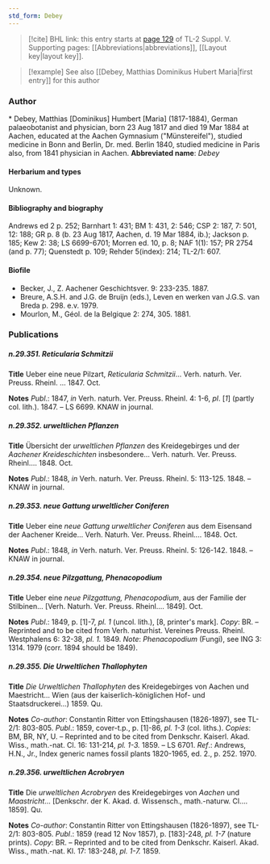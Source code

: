 ```yaml
---
std_form: Debey
---
```


> [!cite] BHL link: this entry starts at [page 129](https://www.biodiversitylibrary.org/page/33259175) of TL-2 Suppl. V.
> Supporting pages: [[Abbreviations|abbreviations]], [[Layout key|layout key]].

> [!example] See also [[Debey, Matthias Dominikus Hubert Maria|first entry]] for this author

### Author

\* Debey, Matthias \[Dominikus\] Humbert \[Maria\] (1817-1884), German palaeobotanist and physician, born 23 Aug 1817 and died 19 Mar 1884 at Aachen, educated at the Aachen Gymnasium ("Münstereifel"), studied medicine in Bonn and Berlin, Dr. med. Berlin 1840, studied medicine in Paris also, from 1841 physician in Aachen. 
**Abbreviated name**: *Debey*

#### Herbarium and types

Unknown.

#### Bibliography and biography

Andrews ed 2 p. 252; Barnhart 1: 431; BM 1: 431, 2: 546; CSP 2: 187, 7: 501, 12: 188; GR p. 8 (b. 23 Aug 1817, Aachen, d. 19 Mar 1884, ib.); Jackson p. 185; Kew 2: 38; LS 6699-6701; Morren ed. 10, p. 8; NAF 1(1): 157; PR 2754 (and p. 77); Quenstedt p. 109; Rehder 5(index): 214; TL-2/1: 607.

#### Biofile

- Becker, J., Z. Aachener Geschichtsver. 9: 233-235. 1887.
- Breure, A.S.H. and J.G. de Bruijn (eds.), Leven en werken van J.G.S. van Breda p. 298. e.v. 1979.
- Mourlon, M., Géol. de la Belgique 2: 274, 305. 1881.

### Publications

##### n.29.351. Reticularia Schmitzii

**Title**
Ueber eine neue Pilzart, *Reticularia Schmitzii*... Verh. naturh. Ver. Preuss. Rheinl. ... 1847. Oct.

**Notes**
*Publ*.: 1847, *in* Verh. naturh. Ver. Preuss. Rheinl. 4: 1-6, *pl*. \[*1*\] (partly col. lith.). 1847. – LS 6699. KNAW in journal.

##### n.29.352. urweltlichen Pflanzen

**Title**
Übersicht der *urweltlichen Pflanzen* des Kreidegebirges und der *Aachener Kreideschichten* insbesondere... Verh. naturh. Ver. Preuss. Rheinl.... 1848. Oct.

**Notes**
*Publ*.: 1848, *in* Verh. naturh. Ver. Preuss. Rheinl. 5: 113-125. 1848. – KNAW in journal.

##### n.29.353. neue Gattung urweltlicher Coniferen

**Title**
Ueber eine *neue Gattung urweltlicher Coniferen* aus dem Eisensand der Aachener Kreide... Verh. Naturh. Ver. Preuss. Rheinl.... 1848. Oct.

**Notes**
*Publ*.: 1848, *in* Verh. naturh. Ver. Preuss. Rheinl. 5: 126-142. 1848. – KNAW in journal.

##### n.29.354. neue Pilzgattung, Phenacopodium

**Title**
Ueber eine *neue Pilzgattung, Phenacopodium*, aus der Familie der Stilbinen... \[Verh. Naturh. Ver. Preuss. Rheinl.... 1849\]. Oct.

**Notes**
*Publ*.: 1849, p. \[1\]-7, *pl. 1* (uncol. lith.), \[8, printer's mark\]. *Copy*: BR. – Reprinted and to be cited from Verh. naturhist. Vereines Preuss. Rheinl. Westphalens 6: 32-38, *pl. 1.* 1849.
*Note*: *Phenacopodium* (Fungi), see ING 3: 1314. 1979 (corr. 1894 should be 1849).

##### n.29.355. Die Urweltlichen Thallophyten

**Title**
*Die Urweltlichen Thallophyten* des Kreidegebirges von Aachen und Maestricht... Wien (aus der kaiserlich-königlichen Hof- und Staatsdruckerei...) 1859. Qu.

**Notes**
*Co-author*: Constantin Ritter von Ettingshausen (1826-1897), see TL-2/1: 803-805.
*Publ*.: 1859, cover-t.p., p. \[1\]-86, *pl. 1-3* (col. liths.). *Copies*: BM, BR, NY, U. – Reprinted and to be cited from Denkschr. Kaiserl. Akad. Wiss., math.-nat. Cl. 16: 131-214, *pl. 1-3.* 1859. – LS 6701.
*Ref*.: Andrews, H.N., Jr., Index generic names fossil plants 1820-1965, ed. 2., p. 252. 1970.

##### n.29.356. urweltlichen Acrobryen

**Title**
Die *urweltlichen Acrobryen* des Kreidegebirges von *Aachen* und *Maastricht*... \[Denkschr. der K. Akad. d. Wissensch., math.-naturw. Cl.... 1859\]. Qu.

**Notes**
*Co-author*: Constantin Ritter von Ettingshausen (1826-1897), see TL-2/1: 803-805.
*Publ*.: 1859 (read 12 Nov 1857), p. \[183\]-248, *pl. 1-7* (nature prints). *Copy*: BR. – Reprinted and to be cited from Denkschr. Kaiserl. Akad. Wiss., math.-nat. Kl. 17: 183-248, *pl. 1-7.* 1859.

